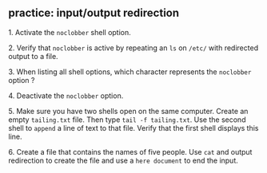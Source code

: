 ## practice: input/output redirection

1\. Activate the `noclobber` shell option.

2\. Verify that `noclobber` is active by repeating an `ls` on `/etc/`
with redirected output to a file.

3\. When listing all shell options, which character represents the
`noclobber` option ?

4\. Deactivate the `noclobber` option.

5\. Make sure you have two shells open on the same computer. Create an
empty `tailing.txt` file. Then type `tail -f tailing.txt`. Use the
second shell to `append` a line of text to that file. Verify that the
first shell displays this line.

6\. Create a file that contains the names of five people. Use `cat` and
output redirection to create the file and use a `here document` to end
the input.
